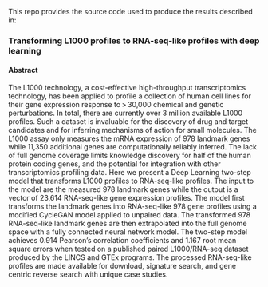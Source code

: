 This repo provides the source code used to produce the results described in:
<h3>Transforming L1000 profiles to RNA‑seq‑like profiles with deep learning</h3>

<h4>Abstract</h4>

The L1000 technology, a cost-effective high-throughput transcriptomics technology, has been applied to profile a collection of human cell lines for their gene expression response to > 30,000 chemical and genetic perturbations. In total, there are currently over 3 million available L1000 profiles. Such a dataset is invaluable for the discovery of drug and target candidates and for inferring mechanisms of action for small molecules. The L1000 assay only measures the mRNA expression of 978 landmark genes while 11,350 additional genes are computationally reliably inferred. The lack of full genome coverage limits knowledge discovery for half of the human protein coding genes, and the potential for integration with other transcriptomics profiling data. Here we present a Deep Learning two-step model that transforms L1000 profiles to RNA-seq-like profiles. The input to the model are the measured 978 landmark genes while the output is a vector of 23,614 RNA-seq-like gene expression profiles. The model first transforms the landmark genes into RNA-seq-like 978 gene profiles using a modified CycleGAN model applied to unpaired data. The transformed 978 RNA-seq-like landmark genes are then extrapolated into the full genome space with a fully connected neural network model. The two-step model achieves 0.914 Pearson’s correlation coefficients and 1.167 root mean square errors when tested on a published paired L1000/RNA-seq dataset produced by the LINCS and GTEx programs. The processed RNA-seq-like profiles are made available for download, signature search, and gene centric reverse search with unique case studies.
